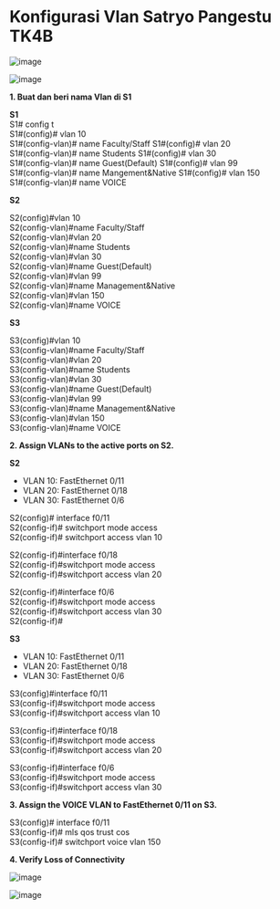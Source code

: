 # Konfigurasi Vlan Satryo Pangestu TK4B

![image](https://github.com/eopaleto/Konfigurasi_Vlan/assets/126212773/ebd8d042-2d7c-4774-baeb-4229b96ab865)

![image](https://github.com/eopaleto/Konfigurasi_Vlan/assets/126212773/f8b19433-1c49-4531-89c6-e097181a416e)

**1. Buat dan beri nama Vlan di S1**

**S1**  
S1# config t  
S1#(config)# vlan 10  
S1#(config-vlan)# name Faculty/Staff 
S1#(config)# vlan 20  
S1#(config-vlan)# name Students
S1#(config)# vlan 30  
S1#(config-vlan)# name Guest(Default)
S1#(config)# vlan 99  
S1#(config-vlan)# name Mangement&Native
S1#(config)# vlan 150  
S1#(config-vlan)# name VOICE

**S2**
  
S2(config)#vlan 10  
S2(config-vlan)#name Faculty/Staff  
S2(config-vlan)#vlan 20  
S2(config-vlan)#name Students  
S2(config-vlan)#vlan 30  
S2(config-vlan)#name Guest(Default)  
S2(config-vlan)#vlan 99  
S2(config-vlan)#name Management&Native   
S2(config-vlan)#vlan 150  
S2(config-vlan)#name VOICE   

**S3**

S3(config)#vlan 10  
S3(config-vlan)#name Faculty/Staff  
S3(config-vlan)#vlan 20  
S3(config-vlan)#name Students  
S3(config-vlan)#vlan 30  
S3(config-vlan)#name Guest(Default)  
S3(config-vlan)#vlan 99  
S3(config-vlan)#name Management&Native  
S3(config-vlan)#vlan 150  
S3(config-vlan)#name VOICE  

**2. Assign VLANs to the active ports on S2.**

**S2**
- VLAN 10: FastEthernet 0/11  
- VLAN 20: FastEthernet 0/18  
- VLAN 30: FastEthernet 0/6
  
S2(config)# interface f0/11   
S2(config-if)# switchport mode access  
S2(config-if)# switchport access vlan 10  

S2(config-if)#interface f0/18  
S2(config-if)#switchport mode access  
S2(config-if)#switchport access vlan 20  

S2(config-if)#interface f0/6  
S2(config-if)#switchport mode access  
S2(config-if)#switchport access vlan 30  
S2(config-if)#  

**S3**

- VLAN 10: FastEthernet 0/11
- VLAN 20: FastEthernet 0/18
- VLAN 30: FastEthernet 0/6

S3(config)#interface f0/11  
S3(config-if)#switchport mode access  
S3(config-if)#switchport access vlan 10  

S3(config-if)#interface f0/18  
S3(config-if)#switchport mode access  
S3(config-if)#switchport access vlan 20  

S3(config-if)#interface f0/6  
S3(config-if)#switchport mode access  
S3(config-if)#switchport access vlan 30  

**3. Assign the VOICE VLAN to FastEthernet 0/11 on S3.**

S3(config)# interface f0/11  
S3(config-if)# mls qos trust cos  
S3(config-if)# switchport voice vlan 150  

**4. Verify Loss of Connectivity**

![image](https://github.com/eopaleto/Konfigurasi_Vlan/assets/126212773/4c015067-c0f8-4448-a360-d1478713851a)

![image](https://github.com/eopaleto/Konfigurasi_Vlan/assets/126212773/f5f434fc-7080-40e7-8885-60d89fd56f52)
